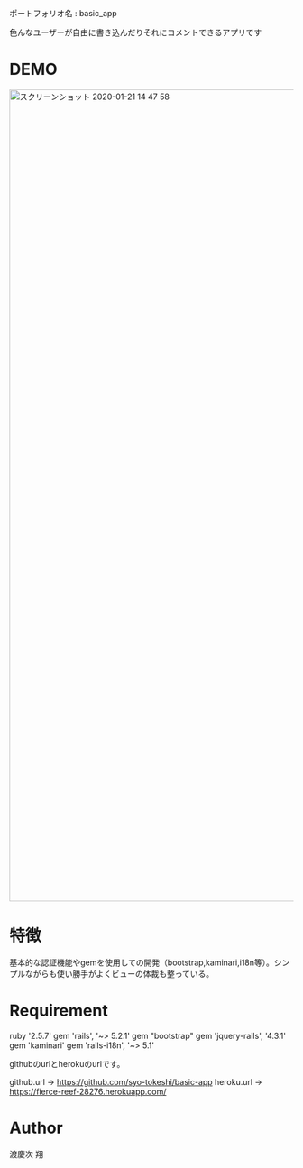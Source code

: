 ポートフォリオ名 : basic_app

色んなユーザーが自由に書き込んだりそれにコメントできるアプリです

# DEMO
<img width="1440" alt="スクリーンショット 2020-01-21 14 47 58" src="https://user-images.githubusercontent.com/54713809/72792576-9e706a00-3c7c-11ea-86ef-ad20e8a68167.png">

# 特徴

基本的な認証機能やgemを使用しての開発（bootstrap,kaminari,i18n等）。シンプルながらも使い勝手がよくビューの体裁も整っている。

# Requirement

ruby '2.5.7'
gem 'rails', '~> 5.2.1'
gem "bootstrap"
gem 'jquery-rails', '4.3.1'
gem 'kaminari'
gem 'rails-i18n', '~> 5.1'

githubのurlとherokuのurlです。

github.url → https://github.com/syo-tokeshi/basic-app
heroku.url → https://fierce-reef-28276.herokuapp.com/

# Author

渡慶次 翔
